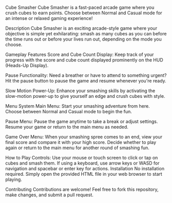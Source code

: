 Cube Smasher
Cube Smasher is a fast-paced arcade game where you crush cubes to earn points. Choose between Normal and Casual mode for an intense or relaxed gaming experience!

Description
Cube Smasher is an exciting arcade-style game where your objective is simple yet exhilarating: smash as many cubes as you can before the time runs out or before your lives run out, depending on the mode you choose.

Gameplay Features
Score and Cube Count Display: Keep track of your progress with the score and cube count displayed prominently on the HUD (Heads-Up Display).

Pause Functionality: Need a breather or have to attend to something urgent? Hit the pause button to pause the game and resume whenever you're ready.

Slow Motion Power-Up: Enhance your smashing skills by activating the slow-motion power-up to give yourself an edge and crush cubes with style.

Menu System
Main Menu: Start your smashing adventure from here. Choose between Normal and Casual mode to begin the fun.

Pause Menu: Pause the game anytime to take a break or adjust settings. Resume your game or return to the main menu as needed.

Game Over Menu: When your smashing spree comes to an end, view your final score and compare it with your high score. Decide whether to play again or return to the main menu for another round of smashing fun.

How to Play
Controls: Use your mouse or touch screen to click or tap on cubes and smash them. If using a keyboard, use arrow keys or WASD for navigation and spacebar or enter key for actions.
Installation
No installation required. Simply open the provided HTML file in your web browser to start playing.

Contributing
Contributions are welcome! Feel free to fork this repository, make changes, and submit a pull request.
